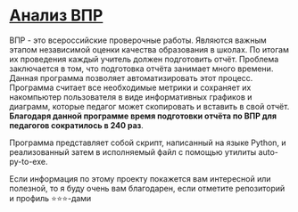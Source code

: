 # [Анализ ВПР](https://github.com/MorozovOV/VPR_analyse/blob/master/VPR.py)

ВПР - это всероссийские проверочные работы. Являются важным этапом независимой оценки качества образования в школах. По итогам их проведения каждый учитель должен подготовить отчёт. Проблема заключается в том, что подготовка отчёта занимает много времени. Данная программа позволяет автоматизировать этот процесс. Программа считает все необходимые метрики и сохраняет их накомпьютер пользователя в виде информативных графиков и диаграмм, которые педагог может скопировать и вставить в свой отчёт. **Благодаря данной программе время подготовки отчёта по ВПР для педагогов сократилось в 240 раз**.

Программа представляет собой скрипт, написанный на языке Python, и реализованный затем в исполняемый файл с помощью утилиты auto-py-to-exe.

Если информация по этому проекту покажется вам интересной или полезной, то я буду очень вам благодарен, если отметите репозиторий и профиль ⭐️⭐️⭐️-дами
